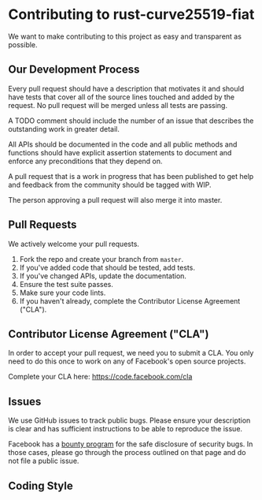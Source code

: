
# Contributing to rust-curve25519-fiat
We want to make contributing to this project as easy and transparent as
possible.

## Our Development Process

Every pull request should have a description that motivates it and should have tests that cover all of the source lines touched and added by the request. No pull request will be merged unless all tests are passing.

A TODO comment should include the number of an issue that describes the outstanding work in greater detail.

All APIs should be documented in the code and all public methods and functions should have explicit assertion statements to document and enforce any preconditions that they depend on.

A pull request that is a work in progress that has been published to get help and feedback from the community should be tagged with WIP.

The person approving a pull request will also merge it into master.

## Pull Requests
We actively welcome your pull requests.

1. Fork the repo and create your branch from `master`.
2. If you've added code that should be tested, add tests.
3. If you've changed APIs, update the documentation.
4. Ensure the test suite passes.
5. Make sure your code lints.
6. If you haven't already, complete the Contributor License Agreement ("CLA").

## Contributor License Agreement ("CLA")
In order to accept your pull request, we need you to submit a CLA. You only need
to do this once to work on any of Facebook's open source projects.

Complete your CLA here: <https://code.facebook.com/cla>

## Issues
We use GitHub issues to track public bugs. Please ensure your description is
clear and has sufficient instructions to be able to reproduce the issue.

Facebook has a [bounty program](https://www.facebook.com/whitehat/) for the safe
disclosure of security bugs. In those cases, please go through the process
outlined on that page and do not file a public issue.

## Coding Style